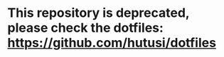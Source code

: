 This repository is deprecated, please check the dotfiles: https://github.com/hutusi/dotfiles
============================================================================================
